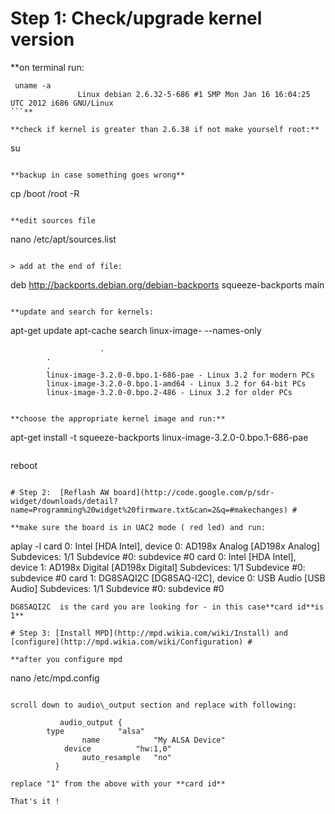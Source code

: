 # Step 1: Check/upgrade kernel version #
**on terminal run:
```
 uname -a
               Linux debian 2.6.32-5-686 #1 SMP Mon Jan 16 16:04:25 UTC 2012 i686 GNU/Linux
```**

**check if kernel is greater than 2.6.38 if not make yourself root:**

```
su 
```

**backup in case something goes wrong**

```
cp /boot /root -R
```

**edit sources file
```
nano /etc/apt/sources.list
```**

> add at the end of file:
```
 deb http://backports.debian.org/debian-backports squeeze-backports main
```

**update and search for kernels:
```
apt-get update
apt-cache search linux-image- --names-only

                        .
			.	
			.
			linux-image-3.2.0-0.bpo.1-686-pae - Linux 3.2 for modern PCs
			linux-image-3.2.0-0.bpo.1-amd64 - Linux 3.2 for 64-bit PCs
			linux-image-3.2.0-0.bpo.2-486 - Linux 3.2 for older PCs
```**

**choose the appropriate kernel image and run:**

```
apt-get install -t squeeze-backports linux-image-3.2.0-0.bpo.1-686-pae
```

```
reboot
```

# Step 2:  [Reflash AW board](http://code.google.com/p/sdr-widget/downloads/detail?name=Programming%20widget%20firmware.txt&can=2&q=#makechanges) #

**make sure the board is in UAC2 mode ( red led) and run:
```
aplay -l
			card 0: Intel [HDA Intel], device 0: AD198x Analog [AD198x Analog]
  			Subdevices: 1/1
  			Subdevice #0: subdevice #0
			card 0: Intel [HDA Intel], device 1: AD198x Digital [AD198x Digital]
  			Subdevices: 1/1
  			Subdevice #0: subdevice #0
			card 1: DG8SAQI2C [DG8SAQ-I2C], device 0: USB Audio [USB Audio]
 			Subdevices: 1/1
  			Subdevice #0: subdevice #0
```
DG8SAQI2C  is the card you are looking for - in this case**card id**is 1**

# Step 3: [Install MPD](http://mpd.wikia.com/wiki/Install) and  [configure](http://mpd.wikia.com/wiki/Configuration) #

**after you configure mpd
```
 nano /etc/mpd.config
```**

scroll down to audio\_output section and replace with following:
```
               audio_output { 
		    type            "alsa" 
    	            name            "My ALSA Device" 
      	 	    device          "hw:1,0"   
                    auto_resample   "no"
	          }
```
replace "1" from the above with your **card id**

That's it !